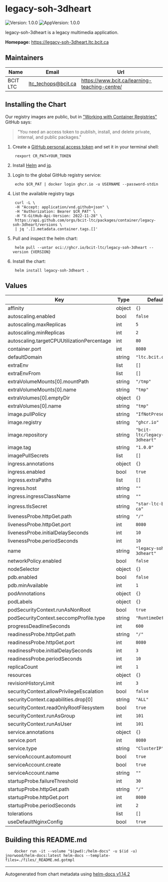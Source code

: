# legacy-soh-3dheart

![Version: 1.0.0](https://img.shields.io/badge/Version-0.0.0--rc.01a9cdd.20250902234251-informational?style=flat-square) ![AppVersion: 1.0.0](https://img.shields.io/badge/AppVersion-0.0.0--rc.01a9cdd.20250902234251-informational?style=flat-square)

legacy-soh-3dheart is a legacy multimedia application.

**Homepage:** <https://legacy-soh-3dheart.ltc.bcit.ca>

## Maintainers

| Name | Email | Url |
| ---- | ------ | --- |
| BCIT LTC | <ltc_techops@bcit.ca> | <https://www.bcit.ca/learning-teaching-centre/> |

## Installing the Chart

Our registry images are public, but in ["Working with Container Registries"](https://docs.github.com/en/packages/working-with-a-github-packages-registry/working-with-the-container-registry) GitHub says:
> "You need an access token to publish, install, and delete private, internal, and public packages."

1. Create a [GitHub personal access token](https://docs.github.com/en/authentication/keeping-your-account-and-data-secure/managing-your-personal-access-tokens) and set it in your terminal shell:

        rexport CR_PAT=YOUR_TOKEN

2. Install [Helm](https://helm.sh/docs/intro/install) and [jq](https://jqlang.org/download/).

3. Login to the global GitHub registry service:

        echo $CR_PAT | docker login ghcr.io -u USERNAME --password-stdin

4. List the available registry tags

        curl -L \
        -H "Accept: application/vnd.github+json" \
        -H "Authorization: Bearer $CR_PAT" \
        -H "X-GitHub-Api-Version: 2022-11-28" \
        https://api.github.com/orgs/bcit-ltc/packages/container/legacy-soh-3dheart/versions \
        | jq '.[].metadata.container.tags.[]'

5. Pull and inspect the helm chart:

        helm pull --untar oci://ghcr.io/bcit-ltc/legacy-soh-3dheart --version {VERSION}

6. Install the chart:

        helm install legacy-soh-3dheart .

## Values

| Key | Type | Default | Description |
|-----|------|---------|-------------|
| affinity | object | `{}` |  |
| autoscaling.enabled | bool | `false` |  |
| autoscaling.maxReplicas | int | `5` |  |
| autoscaling.minReplicas | int | `2` |  |
| autoscaling.targetCPUUtilizationPercentage | int | `80` |  |
| container.port | int | `8080` |  |
| defaultDomain | string | `"ltc.bcit.ca"` |  |
| extraEnv | list | `[]` |  |
| extraEnvFrom | list | `[]` |  |
| extraVolumeMounts[0].mountPath | string | `"/tmp"` |  |
| extraVolumeMounts[0].name | string | `"tmp"` |  |
| extraVolumes[0].emptyDir | object | `{}` |  |
| extraVolumes[0].name | string | `"tmp"` |  |
| image.pullPolicy | string | `"IfNotPresent"` |  |
| image.registry | string | `"ghcr.io"` |  |
| image.repository | string | `"bcit-ltc/legacy-soh-3dheart"` |  |
| image.tag | string | `"1.0.0"` |  |
| imagePullSecrets | list | `[]` |  |
| ingress.annotations | object | `{}` |  |
| ingress.enabled | bool | `true` |  |
| ingress.extraPaths | list | `[]` |  |
| ingress.host | string | `""` |  |
| ingress.ingressClassName | string | `""` |  |
| ingress.tlsSecret | string | `"star-ltc-bcit-ca"` |  |
| livenessProbe.httpGet.path | string | `"/"` |  |
| livenessProbe.httpGet.port | int | `8080` |  |
| livenessProbe.initialDelaySeconds | int | `10` |  |
| livenessProbe.periodSeconds | int | `10` |  |
| name | string | `"legacy-soh-3dheart"` |  |
| networkPolicy.enabled | bool | `false` |  |
| nodeSelector | object | `{}` |  |
| pdb.enabled | bool | `false` |  |
| pdb.minAvailable | int | `1` |  |
| podAnnotations | object | `{}` |  |
| podLabels | object | `{}` |  |
| podSecurityContext.runAsNonRoot | bool | `true` |  |
| podSecurityContext.seccompProfile.type | string | `"RuntimeDefault"` |  |
| progressDeadlineSeconds | int | `600` |  |
| readinessProbe.httpGet.path | string | `"/"` |  |
| readinessProbe.httpGet.port | int | `8080` |  |
| readinessProbe.initialDelaySeconds | int | `3` |  |
| readinessProbe.periodSeconds | int | `10` |  |
| replicaCount | int | `1` |  |
| resources | object | `{}` |  |
| revisionHistoryLimit | int | `3` |  |
| securityContext.allowPrivilegeEscalation | bool | `false` |  |
| securityContext.capabilities.drop[0] | string | `"ALL"` |  |
| securityContext.readOnlyRootFilesystem | bool | `true` |  |
| securityContext.runAsGroup | int | `101` |  |
| securityContext.runAsUser | int | `101` |  |
| service.annotations | object | `{}` |  |
| service.port | int | `8080` |  |
| service.type | string | `"ClusterIP"` |  |
| serviceAccount.automount | bool | `true` |  |
| serviceAccount.create | bool | `true` |  |
| serviceAccount.name | string | `""` |  |
| startupProbe.failureThreshold | int | `30` |  |
| startupProbe.httpGet.path | string | `"/"` |  |
| startupProbe.httpGet.port | int | `8080` |  |
| startupProbe.periodSeconds | int | `2` |  |
| tolerations | list | `[]` |  |
| useDefaultNginxConfig | bool | `true` |  |

## Building this README.md

        docker run -it --volume "$(pwd):/helm-docs" -u $(id -u) jnorwood/helm-docs:latest helm-docs --template-files=./files/_README.md.gotmpl

----------------------------------------------
Autogenerated from chart metadata using [helm-docs v1.14.2](https://github.com/norwoodj/helm-docs/releases/v1.14.2)
